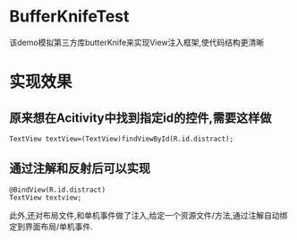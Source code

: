 # BufferKnifeTest
该demo模拟第三方库butterKnife来实现View注入框架,使代码结构更清晰
# 实现效果
## 原来想在Acitivity中找到指定id的控件,需要这样做

    TextView textView=(TextView)findViewById(R.id.distract);
## 通过注解和反射后可以实现
    @BindView(R.id.distract)
    TextView textview;
此外,还对布局文件,和单机事件做了注入,给定一个资源文件/方法,通过注解自动绑定到界面布局/单机事件.
